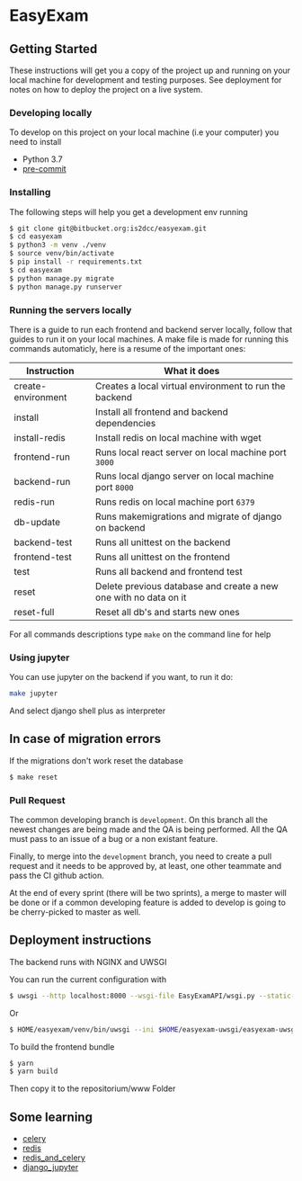# EasyExam

## Getting Started

These instructions will get you a copy of the project up and running on your local machine for development and testing purposes. See deployment for notes on how to deploy the project on a live system.

### Developing locally
To develop on this project on your local machine (i.e your computer) you need to install
- Python 3.7
- [pre-commit](https://pre-commit.com/#install)

### Installing

The following steps will help you get a development env running
```bash
$ git clone git@bitbucket.org:is2dcc/easyexam.git
$ cd easyexam
$ python3 -m venv ./venv
$ source venv/bin/activate
$ pip install -r requirements.txt
$ cd easyexam
$ python manage.py migrate
$ python manage.py runserver
```



### Running the servers locally
There is a guide to run each frontend and backend server locally, follow that guides to run it on your local machines. A make file is made for running this commands automaticly, here is a resume of the important ones:

|Instruction| What it does  |
|-----------|---------------|
|create-environment| Creates a local virtual environment to run the backend |
| install | Install all frontend and backend dependencies |
| install-redis | Install redis on local machine with wget |
| frontend-run | Runs local react server on local machine port `3000` |
| backend-run | Runs local django server on local machine port `8000`|
| redis-run | Runs redis on local machine port `6379` |
| db-update | Runs makemigrations and migrate of django on backend |
| backend-test| Runs all unittest on the backend |
| frontend-test| Runs all unittest on the frontend |
| test | Runs all backend and frontend test |
| reset | Delete previous database and create a new one with no data on it|
| reset-full | Reset all db's and starts new ones |

For all commands descriptions type `make` on the command line for help



### Using jupyter
You can use jupyter on the backend if you want, to run it do:
```bash
make jupyter
```
And select django shell plus as interpreter

## In case of migration errors
If the migrations don't work reset the database
```bash
$ make reset
```


### Pull Request
The common developing branch is `development`. On this branch all the newest changes are being made and the QA is being performed. All the QA must pass to an issue of a bug or a non existant feature.

Finally, to merge into the `development` branch, you need to create a pull request and it needs to be approved by, at least, one other teammate and pass the CI github action.

At the end of every sprint (there will be two sprints), a merge to master will be done or if a common developing feature is added to develop is going to be cherry-picked to master as well.


## Deployment instructions

The backend runs with NGINX and UWSGI

You can run the current configuration with
```bash
$ uwsgi --http localhost:8000 --wsgi-file EasyExamAPI/wsgi.py --static-map /static=./static &
```
Or
```bash
$ HOME/easyexam/venv/bin/uwsgi --ini $HOME/easyexam-uwsgi/easyexam-uwsgi.ini
```

To build the frontend bundle
```bash
$ yarn
$ yarn build
```
Then copy it to the repositorium/www Folder

## Some learning
- [celery](https://realpython.com/asynchronous-tasks-with-django-and-celery/#celery-tasks)
- [redis](https://realpython.com/caching-in-django-with-redis/)
- [redis_and_celery](https://stackabuse.com/asynchronous-tasks-in-django-with-redis-and-celery/)
- [django_jupyter](https://medium.com/ayuth/how-to-use-django-in-jupyter-notebook-561ea2401852)
